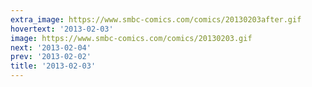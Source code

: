 ```yaml
---
extra_image: https://www.smbc-comics.com/comics/20130203after.gif
hovertext: '2013-02-03'
image: https://www.smbc-comics.com/comics/20130203.gif
next: '2013-02-04'
prev: '2013-02-02'
title: '2013-02-03'
---
```

